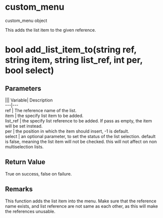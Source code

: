 # custom_menu

custom_menu object

  


This adds the list item to the given reference.

# bool add_list_item_to(string ref, string item, string list_ref, int per, bool select)

## Parameters

||| Variable| Description  
---|---  
ref | The reference name of the list.  
item | the specify list item to be added.  
list_ref | the specify list reference to be added. If pass as empty, the item will be set instead.  
per | the position in which the item should insert, -1 is default.  
select | an optional parameter, to set the status of the list selection. default is false, meaning the list item will not be checked. this will not affect on non multiselection lists.  
  
## Return Value

True on success, false on failure.

## Remarks

This function adds the list item into the menu. Make sure that the reference name exists, and list reference are not same as each other, as this will make the references unusable.
